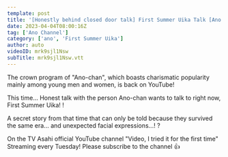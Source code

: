 ```yaml
---
template: post
title: '[Honestly behind closed door talk] First Summer Uika Talk [Ano Channel 4]'
date: 2023-04-04T08:00:16Z
tag: ['Ano Channel']
category: ['ano', 'First Summer Uika']
author: auto 
videoID: mrk9sjl1Nsw
subTitle: mrk9sjl1Nsw.vtt
---
```

The crown program of "Ano-chan", which boasts charismatic popularity mainly among young men and women, is back on YouTube!

This time…
Honest talk with the person Ano-chan wants to talk to right now, First Summer Uika! !

A secret story from that time that can only be told because they survived the same era... and unexpected facial expressions...! ?

On the TV Asahi official YouTube channel "Video, I tried it for the first time"
Streaming every Tuesday!
Please subscribe to the channel 👍